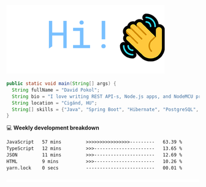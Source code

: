 ![Hi!](assets/images/hi.png)

```java
public static void main(String[] args) {
  String fullName = "David Pokol";
  String bio = "I love writing REST API-s, Node.js apps, and NodeMCU programs";
  String location = "Cigánd, HU";
  String[] skills = {"Java", "Spring Boot", "Hibernate", "PostgreSQL", "Git"};
}
```

💻 **Weekly development breakdown**
<!--START_SECTION:waka-->

```txt
JavaScript   57 mins         >>>>>>>>>>>>>>>>---------   63.39 %
TypeScript   12 mins         >>>----------------------   13.65 %
JSON         11 mins         >>>----------------------   12.69 %
HTML         9 mins          >>>----------------------   10.26 %
yarn.lock    0 secs          -------------------------   00.01 %
```

<!--END_SECTION:waka-->

![footer](assets/images/footer.png)
